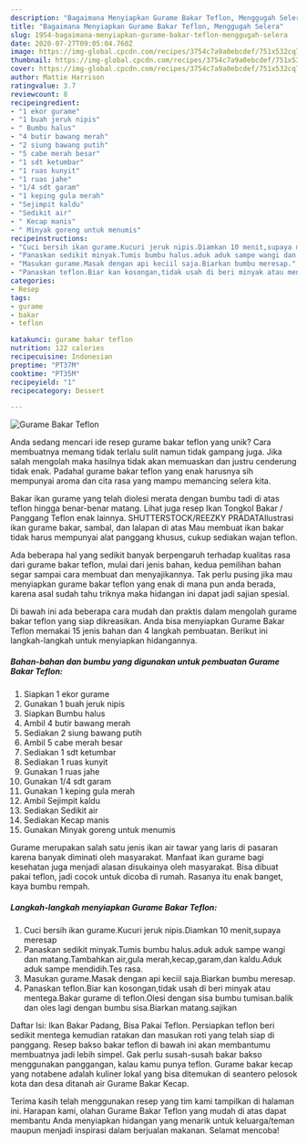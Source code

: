 ```yaml
---
description: "Bagaimana Menyiapkan Gurame Bakar Teflon, Menggugah Selera"
title: "Bagaimana Menyiapkan Gurame Bakar Teflon, Menggugah Selera"
slug: 1954-bagaimana-menyiapkan-gurame-bakar-teflon-menggugah-selera
date: 2020-07-27T09:05:04.760Z
image: https://img-global.cpcdn.com/recipes/3754c7a9a0ebcdef/751x532cq70/gurame-bakar-teflon-foto-resep-utama.jpg
thumbnail: https://img-global.cpcdn.com/recipes/3754c7a9a0ebcdef/751x532cq70/gurame-bakar-teflon-foto-resep-utama.jpg
cover: https://img-global.cpcdn.com/recipes/3754c7a9a0ebcdef/751x532cq70/gurame-bakar-teflon-foto-resep-utama.jpg
author: Mattie Harrison
ratingvalue: 3.7
reviewcount: 8
recipeingredient:
- "1 ekor gurame"
- "1 buah jeruk nipis"
- " Bumbu halus"
- "4 butir bawang merah"
- "2 siung bawang putih"
- "5 cabe merah besar"
- "1 sdt ketumbar"
- "1 ruas kunyit"
- "1 ruas jahe"
- "1/4 sdt garam"
- "1 keping gula merah"
- "Sejimpit kaldu"
- "Sedikit air"
- " Kecap manis"
- " Minyak goreng untuk menumis"
recipeinstructions:
- "Cuci bersih ikan gurame.Kucuri jeruk nipis.Diamkan 10 menit,supaya meresap"
- "Panaskan sedikit minyak.Tumis bumbu halus.aduk aduk sampe wangi dan matang.Tambahkan air,gula merah,kecap,garam,dan kaldu.Aduk aduk sampe mendidih.Tes rasa."
- "Masukan gurame.Masak dengan api keciil saja.Biarkan bumbu meresap."
- "Panaskan teflon.Biar kan kosongan,tidak usah di beri minyak atau mentega.Bakar gurame di teflon.Olesi dengan sisa bumbu tumisan.balik dan oles lagi dengan bumbu sisa.Biarkan matang.sajikan"
categories:
- Resep
tags:
- gurame
- bakar
- teflon

katakunci: gurame bakar teflon 
nutrition: 122 calories
recipecuisine: Indonesian
preptime: "PT37M"
cooktime: "PT35M"
recipeyield: "1"
recipecategory: Dessert

---
```



![Gurame Bakar Teflon](https://img-global.cpcdn.com/recipes/3754c7a9a0ebcdef/751x532cq70/gurame-bakar-teflon-foto-resep-utama.jpg)

Anda sedang mencari ide resep gurame bakar teflon yang unik? Cara membuatnya memang tidak terlalu sulit namun tidak gampang juga. Jika salah mengolah maka hasilnya tidak akan memuaskan dan justru cenderung tidak enak. Padahal gurame bakar teflon yang enak harusnya sih mempunyai aroma dan cita rasa yang mampu memancing selera kita.

Bakar ikan gurame yang telah diolesi merata dengan bumbu tadi di atas teflon hingga benar-benar matang. Lihat juga resep Ikan Tongkol Bakar / Panggang Teflon enak lainnya. SHUTTERSTOCK/REEZKY PRADATAIlustrasi ikan gurame bakar, sambal, dan lalapan di atas Mau membuat ikan bakar tidak harus mempunyai alat panggang khusus, cukup sediakan wajan teflon.

Ada beberapa hal yang sedikit banyak berpengaruh terhadap kualitas rasa dari gurame bakar teflon, mulai dari jenis bahan, kedua pemilihan bahan segar sampai cara membuat dan menyajikannya. Tak perlu pusing jika mau menyiapkan gurame bakar teflon yang enak di mana pun anda berada, karena asal sudah tahu triknya maka hidangan ini dapat jadi sajian spesial.


Di bawah ini ada beberapa cara mudah dan praktis dalam mengolah gurame bakar teflon yang siap dikreasikan. Anda bisa menyiapkan Gurame Bakar Teflon memakai 15 jenis bahan dan 4 langkah pembuatan. Berikut ini langkah-langkah untuk menyiapkan hidangannya.

<!--inarticleads1-->

##### Bahan-bahan dan bumbu yang digunakan untuk pembuatan Gurame Bakar Teflon:

1. Siapkan 1 ekor gurame
1. Gunakan 1 buah jeruk nipis
1. Siapkan  Bumbu halus
1. Ambil 4 butir bawang merah
1. Sediakan 2 siung bawang putih
1. Ambil 5 cabe merah besar
1. Sediakan 1 sdt ketumbar
1. Sediakan 1 ruas kunyit
1. Gunakan 1 ruas jahe
1. Gunakan 1/4 sdt garam
1. Gunakan 1 keping gula merah
1. Ambil Sejimpit kaldu
1. Sediakan Sedikit air
1. Sediakan  Kecap manis
1. Gunakan  Minyak goreng untuk menumis


Gurame merupakan salah satu jenis ikan air tawar yang laris di pasaran karena banyak diminati oleh masyarakat. Manfaat ikan gurame bagi kesehatan juga menjadi alasan disukainya oleh masyarakat. Bisa dibuat pakai teflon, jadi cocok untuk dicoba di rumah. Rasanya itu enak banget, kaya bumbu rempah. 

<!--inarticleads2-->

##### Langkah-langkah menyiapkan Gurame Bakar Teflon:

1. Cuci bersih ikan gurame.Kucuri jeruk nipis.Diamkan 10 menit,supaya meresap
1. Panaskan sedikit minyak.Tumis bumbu halus.aduk aduk sampe wangi dan matang.Tambahkan air,gula merah,kecap,garam,dan kaldu.Aduk aduk sampe mendidih.Tes rasa.
1. Masukan gurame.Masak dengan api keciil saja.Biarkan bumbu meresap.
1. Panaskan teflon.Biar kan kosongan,tidak usah di beri minyak atau mentega.Bakar gurame di teflon.Olesi dengan sisa bumbu tumisan.balik dan oles lagi dengan bumbu sisa.Biarkan matang.sajikan


Daftar Isi: Ikan Bakar Padang, Bisa Pakai Teflon. Persiapkan teflon beri sedikit mentega kemudian ratakan dan masukan roti yang telah siap di panggang. Resep bakso bakar teflon di bawah ini akan membantumu membuatnya jadi lebih simpel. Gak perlu susah-susah bakar bakso menggunakan panggangan, kalau kamu punya teflon. Gurame bakar kecap yang notabene adalah kuliner lokal yang bisa ditemukan di seantero pelosok kota dan desa ditanah air Gurame Bakar Kecap. 

Terima kasih telah menggunakan resep yang tim kami tampilkan di halaman ini. Harapan kami, olahan Gurame Bakar Teflon yang mudah di atas dapat membantu Anda menyiapkan hidangan yang menarik untuk keluarga/teman maupun menjadi inspirasi dalam berjualan makanan. Selamat mencoba!
